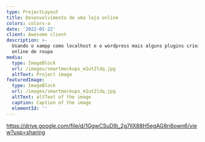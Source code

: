 ```yaml
---
type: ProjectLayout
title: Desenvolvimento de uma loja online
colors: colors-a
date: '2022-01-22'
client: Awesome client
description: >-
  Usando o xampp como localhost e o wordpress mais alguns plugins criei uma loja
  online de roupa
media:
  type: ImageBlock
  url: /images/smartmockups_m1ut2ldq.jpg
  altText: Project image
featuredImage:
  type: ImageBlock
  url: /images/smartmockups_m1ut2ldq.jpg
  altText: altText of the image
  caption: Caption of the image
  elementId: ''
---
```

<https://drive.google.com/file/d/1GgwCSuD9j_2g7llX88H5egAG8ri6own6/view?usp=sharing>
